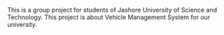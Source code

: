 This is a group project for students of Jashore University of Science and Technology. This project is about Vehicle Management System for our university.